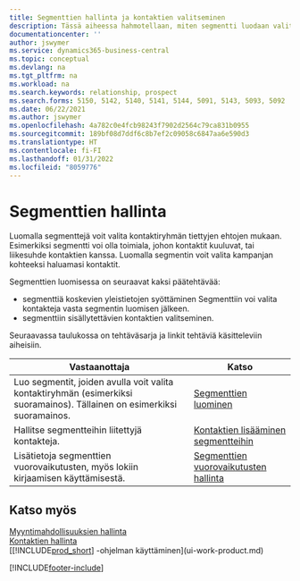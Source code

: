 ```yaml
---
title: Segmenttien hallinta ja kontaktien valitseminen
description: Tässä aiheessa hahmotellaan, miten segmentti luodaan valitsemalla kontaktiryhmä tiettyjen ehtojen mukaisesti, jotta segmentti voidaan kohdistaa myöhemmin kampanjaan.
documentationcenter: ''
author: jswymer
ms.service: dynamics365-business-central
ms.topic: conceptual
ms.devlang: na
ms.tgt_pltfrm: na
ms.workload: na
ms.search.keywords: relationship, prospect
ms.search.forms: 5150, 5142, 5140, 5141, 5144, 5091, 5143, 5093, 5092
ms.date: 06/22/2021
ms.author: jswymer
ms.openlocfilehash: 4a782c0e4fcb98243f7902d2564c79ca831b0955
ms.sourcegitcommit: 189bf08d7ddf6c8b7ef2c09058c6847aa6e590d3
ms.translationtype: HT
ms.contentlocale: fi-FI
ms.lasthandoff: 01/31/2022
ms.locfileid: "8059776"
---
```

# <a name="managing-segments"></a>Segmenttien hallinta
Luomalla segmenttejä voit valita kontaktiryhmän tiettyjen ehtojen mukaan. Esimerkiksi segmentti voi olla toimiala, johon kontaktit kuuluvat, tai liikesuhde kontaktien kanssa. Luomalla segmentin voit valita kampanjan kohteeksi haluamasi kontaktit.

Segmenttien luomisessa on seuraavat kaksi päätehtävää:

* segmenttiä koskevien yleistietojen syöttäminen Segmenttiin voi valita kontakteja vasta segmentin luomisen jälkeen.
* segmenttiin sisällytettävien kontaktien valitseminen.

Seuraavassa taulukossa on tehtäväsarja ja linkit tehtäviä käsitteleviin aiheisiin.

| Vastaanottaja | Katso |
| --- | --- |
| Luo segmentit, joiden avulla voit valita kontaktiryhmän (esimerkiksi suoramainos). Tällainen on esimerkiksi suoramainos. |[Segmenttien luominen](marketing-how-create-segment.md) |
| Hallitse segmentteihin liitettyjä kontakteja. |[Kontaktien lisääminen segmentteihin](marketing-add-contact-segment.md) |
| Lisätietoja segmenttien vuorovaikutusten, myös lokiin kirjaamisen käyttämisestä. |[Segmenttien vuorovaikutusten hallinta](marketing-interaction-segments.md) |

## <a name="see-also"></a>Katso myös
[Myyntimahdollisuuksien hallinta](marketing-manage-sales-opportunities.md)  
[Kontaktien hallinta](marketing-contacts.md)  
[[!INCLUDE[prod_short](includes/prod_short.md)] -ohjelman käyttäminen](ui-work-product.md)


[!INCLUDE[footer-include](includes/footer-banner.md)]